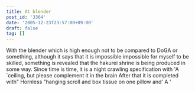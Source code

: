 ```yaml
---
title: At blender
post_id: '3364'
date: '2005-12-23T23:57:00+09:00'
draft: false
tag: []
---
```


With the blender which is high enough not to be compared to DoGA or something, although it says that it is impossible impossible for myself to be skilled, something is revealed that the hakurei shrine is being produced in some way. Since time is time, it is a night crawling specification with 'A `ceiling, but please complement it in the brain After that it is completed with" Hornless "hanging scroll and box tissue on one pillow and' A '